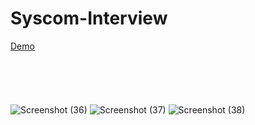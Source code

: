 # Syscom-Interview
<a href="http://kamlesh.great-site.net/index.php">Demo</a>
<br></br>
<br></br>
<br></br>
![Screenshot (36)](https://user-images.githubusercontent.com/71908367/209048280-225e50d4-923c-40fb-94dc-f13628d18764.png)
![Screenshot (37)](https://user-images.githubusercontent.com/71908367/209048291-72f898f6-98cc-45f3-8148-4b0554ff94cd.png)
![Screenshot (38)](https://user-images.githubusercontent.com/71908367/209048302-6ad598d8-dea4-47f5-8657-123010402ec9.png)
